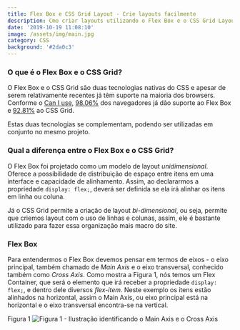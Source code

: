 ```yaml
---
title: Flex Box e CSS Grid Layout - Crie layouts facilmente
description: Cmo criar layouts utilizando o Flex Box e o CSS Grid Layout
date: '2019-10-19 11:08:10'
image: /assets/img/main.jpg
category: CSS
background: '#2da0c3'
---
```

### O que é o Flex Box e o CSS Grid?

O Flex Box e o CSS Grid são duas tecnologias nativas do CSS e apesar de serem relativamente recentes já têm suporte na maioria dos browsers. Conforme o [Can I use](https://caniuse.com/), [98.06%](https://caniuse.com/#feat=flexbox) dos navegadores já dão suporte ao Flex Box e [92.81%](https://caniuse.com/#search=css%20grid) ao CSS Grid.

Estas duas tecnologias se complementam, podendo ser utilizadas em conjunto no mesmo projeto.

### Qual a diferença entre o Flex Box e o CSS Grid?

O Flex Box foi projetado como um modelo de layout _unidimensional_. Oferece a possibilidade de distribuição de espaço entre itens em uma interface e capacidade de alinhamento. Assim, ao declararmos a propriedade `display: flex;`, deverá ser definida se ela irá alinhar os itens em linha ou coluna.

Já o CSS Grid permite a criação de layout _bi-dimensional_, ou seja, permite que criemos layout com o uso de linhas e colunas, assim, ele é bastante utilizado para fazer essa organização mais macro do site.

### Flex Box

Para entendermos o Flex Box devemos pensar em termos de eixos - o eixo principal, também chamado de _Main Axis_ e o eixo transversal, conhecido também como _Cross Axis_. Como mostra a Figura 1, nós temos um Flex Container, que será o elemento que irá receber a propriedade ```display: flex;```, e dentro dele diversos _flex-item_. Neste exemplo os itens estão alinhados na horizontal, assim o Main Axis, ou eixo principal está na horizontal e o eixo transversal encontra-se na vertical.

Figura 1
![Figura 1 - Ilustração identificando o Main Axis e o Cross Axis](/assets/img/grupo-3.jpg "Figura 1 - Ilustração identificando o Main Axis e o Cross Axis")



